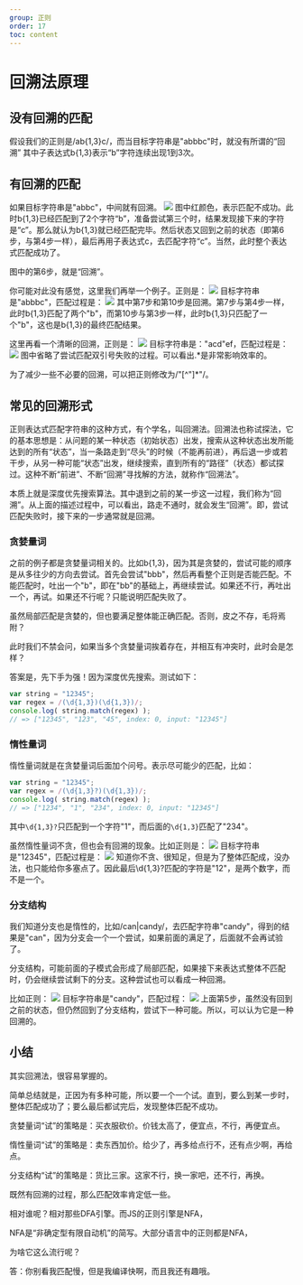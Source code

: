 ```yaml
---
group: 正则
order: 17
toc: content
---
```

# 回溯法原理

## 没有回溯的匹配
假设我们的正则是/ab{1,3}c/，而当目标字符串是"abbbc"时，就没有所谓的“回溯” 其中子表达式b{1,3}表示“b”字符连续出现1到3次。
## 有回溯的匹配
如果目标字符串是"abbc"，中间就有回溯。
![](./images/backtrack.png)
图中红颜色，表示匹配不成功。此时b{1,3}已经匹配到了2个字符“b”，准备尝试第三个时，结果发现接下来的字符是“c”。那么就认为b{1,3}就已经匹配完毕。然后状态又回到之前的状态（即第6步，与第4步一样），最后再用子表达式c，去匹配字符“c”。当然，此时整个表达式匹配成功了。

图中的第6步，就是“回溯”。

你可能对此没有感觉，这里我们再举一个例子。正则是：
![](./images/backtrack2.png)
目标字符串是"abbbc"，匹配过程是：
![](./images/backtrack3.png)
其中第7步和第10步是回溯。第7步与第4步一样，此时b{1,3}匹配了两个"b"，而第10步与第3步一样，此时b{1,3}只匹配了一个"b"，这也是b{1,3}的最终匹配结果。

这里再看一个清晰的回溯，正则是：
![](./images/backtrack4.png)
目标字符串是："acd"ef，匹配过程是：
![](./images/backtrack5.png)
图中省略了尝试匹配双引号失败的过程。可以看出.*是非常影响效率的。

为了减少一些不必要的回溯，可以把正则修改为/"[^"]*"/。

## 常见的回溯形式
正则表达式匹配字符串的这种方式，有个学名，叫回溯法。回溯法也称试探法，它的基本思想是：从问题的某一种状态（初始状态）出发，搜索从这种状态出发所能达到的所有“状态”，当一条路走到“尽头”的时候（不能再前进），再后退一步或若干步，从另一种可能“状态”出发，继续搜索，直到所有的“路径”（状态）都试探过。这种不断“前进”、不断“回溯”寻找解的方法，就称作“回溯法”。

本质上就是深度优先搜索算法。其中退到之前的某一步这一过程，我们称为“回溯”。从上面的描述过程中，可以看出，路走不通时，就会发生“回溯”。即，尝试匹配失败时，接下来的一步通常就是回溯。
### 贪婪量词
之前的例子都是贪婪量词相关的。比如b{1,3}，因为其是贪婪的，尝试可能的顺序是从多往少的方向去尝试。首先会尝试"bbb"，然后再看整个正则是否能匹配。不能匹配时，吐出一个"b"，即在"bb"的基础上，再继续尝试。如果还不行，再吐出一个，再试。如果还不行呢？只能说明匹配失败了。

虽然局部匹配是贪婪的，但也要满足整体能正确匹配。否则，皮之不存，毛将焉附？

此时我们不禁会问，如果当多个贪婪量词挨着存在，并相互有冲突时，此时会是怎样？

答案是，先下手为强！因为深度优先搜索。测试如下：
```js
var string = "12345";
var regex = /(\d{1,3})(\d{1,3})/;
console.log( string.match(regex) );
// => ["12345", "123", "45", index: 0, input: "12345"]
```
### 惰性量词
惰性量词就是在贪婪量词后面加个问号。表示尽可能少的匹配，比如：
```js
var string = "12345";
var regex = /(\d{1,3}?)(\d{1,3})/;
console.log( string.match(regex) );
// => ["1234", "1", "234", index: 0, input: "12345"]
```
其中`\d{1,3}?`只匹配到一个字符"1"，而后面的`\d{1,3}`匹配了"234"。

虽然惰性量词不贪，但也会有回溯的现象。比如正则是：
![](./images/inertia.png)
目标字符串是"12345"，匹配过程是：
![](./images/inertia2.png)
知道你不贪、很知足，但是为了整体匹配成，没办法，也只能给你多塞点了。因此最后\d{1,3}?匹配的字符是"12"，是两个数字，而不是一个。
### 分支结构
我们知道分支也是惰性的，比如/can|candy/，去匹配字符串"candy"，得到的结果是"can"，因为分支会一个一个尝试，如果前面的满足了，后面就不会再试验了。

分支结构，可能前面的子模式会形成了局部匹配，如果接下来表达式整体不匹配时，仍会继续尝试剩下的分支。这种尝试也可以看成一种回溯。

比如正则：
![](./images/inertia3.png)
目标字符串是"candy"，匹配过程：
![](./images/inertia4.png)
上面第5步，虽然没有回到之前的状态，但仍然回到了分支结构，尝试下一种可能。所以，可以认为它是一种回溯的。
## 小结
其实回溯法，很容易掌握的。

简单总结就是，正因为有多种可能，所以要一个一个试。直到，要么到某一步时，整体匹配成功了；要么最后都试完后，发现整体匹配不成功。

贪婪量词“试”的策略是：买衣服砍价。价钱太高了，便宜点，不行，再便宜点。

惰性量词“试”的策略是：卖东西加价。给少了，再多给点行不，还有点少啊，再给点。

分支结构“试”的策略是：货比三家。这家不行，换一家吧，还不行，再换。

既然有回溯的过程，那么匹配效率肯定低一些。

相对谁呢？相对那些DFA引擎。而JS的正则引擎是NFA，

NFA是“非确定型有限自动机”的简写。大部分语言中的正则都是NFA，

为啥它这么流行呢？

答：你别看我匹配慢，但是我编译快啊，而且我还有趣哦。
